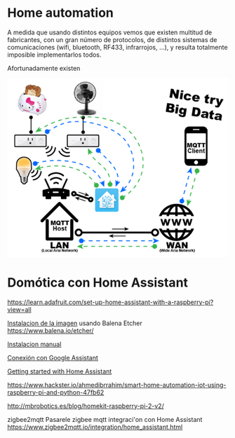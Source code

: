 # Home automation


A medida que usando distintos equipos vemos que existen multitud de fabricantes, con un gran número de protocolos, de distintos sistemas de comunicaciones (wifi, bluetooth, RF433, infrarrojos, ...), y resulta totalmente imposible implementarlos todos.

Afortunadamente existen 

![internet_of_things___iot_Network_Hassio.png](./images/internet_of_things___iot_Network_Hassio.png)

# Domótica con Home Assistant

https://learn.adafruit.com/set-up-home-assistant-with-a-raspberry-pi?view=all

[Instalacion de la imagen](https://home-assistant.io/hassio/installation/) usando Balena Etcher https://www.balena.io/etcher/

[Instalacion manual](https://www.home-assistant.io/docs/installation/raspberry-pi/)

[Conexión con Google Assistant](https://www.home-assistant.io/addons/google_assistant/)

[Getting started with Home Assistant](https://randomnerdtutorials.com/getting-started-with-home-assistant-on-raspberry-pi/#more-43192)

https://www.hackster.io/ahmedibrrahim/smart-home-automation-iot-using-raspberry-pi-and-python-47fb62


http://mbrobotics.es/blog/homekit-raspberry-pi-2-v2/


zigbee2mqtt Pasarele zigbee mqtt
integraci'on con Home Assistant https://www.zigbee2mqtt.io/integration/home_assistant.html
